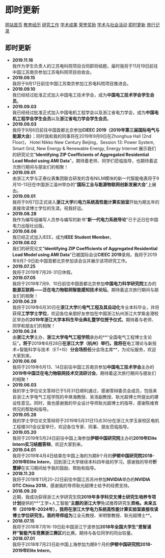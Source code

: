 # 即时更新
<a href="/index.html">网站首页</a>
<a href="/jiaoyu.html">教育经历</a>
<a href="/yanjiugongzuo.html">研究工作</a>
<a href="/xueshuchengguo.html">学术成果</a>
<a href="/rongyujiangli.html">荣誉奖励</a>
<a href="/xueshuhuodong.html">学术与社会活动</a>
<a href="/jishigengxin.html">即时更新</a>
<a href="/qita.html">旅行记录</a>

## 即时更新
- **2019.11.16**
<br/>我作为学生负责人的江苏电科院项目合同即将结题，届时我将于11月19日前往中国江苏南京参加江苏电科院项目验收会。
- **2019.09.15**
<br/>我将于9月17日前往中国江苏南京参加江苏电科院项目推进会。
- **2019.09.10**
<br/>我已经经过批准正式加入中国电工技术学会，成为**中国电工技术学会学生会员**。
- **2019.09.03**
<br/>我已经经过批准正式加入中国电机工程学会以及浙江省电力学会，成为**中国电机工程学会学生会员**以及**浙江省电力学会学生会员**。
- **2019.09.03**
<br/>我将于9月6日前往中国首都北京参加**CIEEC 2019（2019年第三届国际电气与能源大会）**；同时我和我的同事将在2019年9月9日在Zhonghua Hall (2nd Floor)， Hotel Nikko New Century Beijing，Session 13: Power System, Smart Grid, New Energy & Renewable Energy, Energy Internet 展示我们的研究论文"**Identifying ZIP Coefﬁcients of Aggregated Residential Load Model using AMI Data**"。期待着老师、同学们莅临指导，也期待着这次旅行期间与朋友们的相聚！
- **2019.09.01**
<br/>由浙江大学与正泰仪表集团联合研发的含有NILM模块的新一代智能电表将于9月10-13日在中国浙江温州举办的"**国际工业与能源物联网创新发展大会**"上展出。
- **2019.09.01**
<br/>我将于9月7日正式进入**浙江大学**的**电力系统高性能计算实验室**开始为期五年的直接攻读博士学位的生涯。祝我好运。
- **2019.08.28**
<br/>我作为编写组编写人员参与编写的新书"**新一代电力系统导论**"已于近日在中国电力出版社出版。
- **2019.08.06**
<br/>我已经正式加入IEEE，成为**IEEE Student Member**。
- **2019.08.02**
<br/>我们的研究论文"**Identifying ZIP Coefﬁcients of Aggregated Residential Load Model using AMI Data**"已被国际会议**CIEEC 2019**录用。我将于2019年9月7-9日赴中国首都北京参加该会议并展示该项研究工作。
- **2019.07.25**
<br/>我将于2019年7月26-31日休假。
- **2019.07.05**
<br/>我将于2019年7月9、10日前往中国首都北京参加**中国电力科学研究院**主办的**能源互联网——泛在电力物联网智能感知技术论坛**。期待着这次旅行期间与朋友们的相聚！
- **2019.06.29**
<br/>我将于2019年6月30日在**浙江大学**的**电气工程及其自动化**专业本科毕业，并将获得**工学学士学位**，欢迎各位亲朋好友参加在中国浙江杭州浙江大学紫金港校区举办的**2019年浙江大学本科生毕业典礼暨学位授予仪式**。期待着与老师、同学和朋友们的相聚！
- **2019.06.24**
<br/>由**浙江大学**主办，**浙江大学电气工程学院**承办的**“全国电气工程博士生论坛”**，将于**2019年6月28日**在浙江大学（杭州）举行。我将在**电工理论与新技术+智能科学与技术（ET+IS）**分会场担任**分会场主席**，为论坛服务，欢迎大家到来。
- **2019.06.06**
<br/>我将于2019年6月13、14日前往中国江苏南京参加**中国电工技术学会**主办的**2019年中国泛在电力物联网技术交流研讨会**。期待着这次旅行期间与朋友们的相聚！
- **2019.06.03**
<br/>我的学士学位论文答辩已于5月31日顺利通过，感谢答辩委员会成员，包括来自浙江大学电气工程学院的辛焕海教授、吴浩副教授、耿光超博士所提出的建设性意见。同时，我也感谢我的毕业设计导师耿光超博士的指导，感谢陈维育师兄的帮助和指导。
- **2019.05.28**
<br/>我的学士学位论文答辩将于2019年5月31日13点30分在浙江大学玉泉校区电机工程楼301会议室举行，欢迎各位专家、同事、朋友莅临指导。
- **2019.05.20**
<br/>我将于2019年5月24日前往中国上海参加**伊顿中国研究院**主办的**2019年Elite Intern实习结题答辩**。欢迎大家到来。
- **2019.04.01**
<br/>我将于2019年4月4日结束在中国上海的为期8个月的**伊顿中国研究院2018-2019年Elite Intern**，回到浙江大学继续本科四年级的学习。感谢我的导师**忻慧婷**在实习期间给予我的鼓励、帮助和指导。
- **2018.11.20**
<br/>我将于2018年11月20-22日前往中国江苏苏州参加**NVIDIA**举办的**NVIDIA GTC China 2018**，感谢我的导师耿光超博士给予的经费支持。
- **2018.09.20**
<br/>近期，我成功获得浙江大学研究生院**2019年多学科交叉博士研究生培养专项计划**提供的**“工学+人工智能”**主题的浙江大学**免试推荐研究生**资格。未来五年（2019年-2024年），我将在浙江大学电力系统高性能计算实验室直接攻读博士学位研究生。我的导师组为**江全元教授、宋明黎教授、耿光超博士**。
- **2018.07.15**
<br/>我将于2018年7月16-19日赴中国浙江宁波参加**2018年全国大学生“恩智浦杯”智能汽车竞赛浙江赛区**的比赛。期待与各位同学的同台较量。
- **2018.07.01**
<br/>我将于2018年7月23日赴中国上海参加为期8个月的**伊顿中国研究院2018-2019年Elite Intern**。
